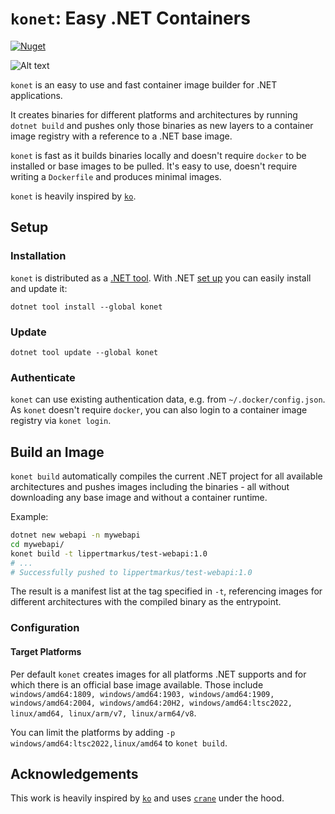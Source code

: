 ﻿# `konet`: Easy .NET Containers

[![Nuget](https://img.shields.io/nuget/v/konet)](https://www.nuget.org/packages/konet)

![Alt text](https://raw.githubusercontent.com/lippertmarkus/konet/main/images/logo.svg)

`konet` is an easy to use and fast container image builder for .NET applications.

It creates binaries for different platforms and architectures by running `dotnet build` and pushes only those binaries as new layers to a container image registry with a reference to a .NET base image.

`konet` is fast as it builds binaries locally and doesn't require `docker` to be installed or base images to be pulled. It's easy to use, doesn't require writing a `Dockerfile` and produces minimal images.

`konet` is heavily inspired by [`ko`](https://github.com/google/ko).

## Setup

### Installation

`konet` is distributed as a [.NET tool](https://aka.ms/global-tools). With .NET [set up](https://dotnet.microsoft.com/en-us/download) you can easily install and update it: 

```
dotnet tool install --global konet
```

### Update

```
dotnet tool update --global konet
```

### Authenticate

`konet` can use existing authentication data, e.g. from `~/.docker/config.json`. As `konet` doesn't require `docker`, you can also login to a container image registry via `konet login`.


## Build an Image

`konet build` automatically compiles the current .NET project for all available architectures and pushes images including the binaries - all without downloading any base image and without a container runtime.

Example:

```bash
dotnet new webapi -n mywebapi
cd mywebapi/
konet build -t lippertmarkus/test-webapi:1.0
# ...
# Successfully pushed to lippertmarkus/test-webapi:1.0
```

The result is a manifest list at the tag specified in `-t`, referencing images for different architectures with the compiled binary as the entrypoint.

### Configuration

#### Target Platforms

Per default `konet` creates images for all platforms .NET supports and for which there is an official base image available. Those include `windows/amd64:1809, windows/amd64:1903, windows/amd64:1909, windows/amd64:2004, windows/amd64:20H2, windows/amd64:ltsc2022, linux/amd64, linux/arm/v7, linux/arm64/v8`.

You can limit the platforms by adding `-p windows/amd64:ltsc2022,linux/amd64` to `konet build`.

## Acknowledgements

This work is heavily inspired by [`ko`](https://github.com/google/ko) and uses [`crane`](https://github.com/google/go-containerregistry/tree/main/cmd/crane) under the hood.